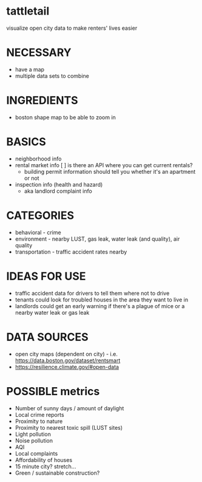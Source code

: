 # tattletail
visualize open city data to make renters' lives easier



# NECESSARY

* have a map
* multiple data sets to combine

# INGREDIENTS

* boston shape map to be able to zoom in

# BASICS

* neighborhood info
* rental market info
  [ ] is there an API where you can get current rentals?
  * building permit information should tell you whether it's an apartment or not
* inspection info (health and hazard)
  * aka landlord complaint info


# CATEGORIES
* behavioral - crime
* environment - nearby LUST, gas leak, water leak (and quality), air quality
* transportation - traffic accident rates nearby

# IDEAS FOR USE

* traffic accident data for drivers to tell them where not to drive
* tenants could look for troubled houses in the area they want to live in
* landlords could get an early warning if there's a plague of mice or a nearby water leak or gas leak

# DATA SOURCES
* open city maps (dependent on city) - i.e. https://data.boston.gov/dataset/rentsmart
* https://resilience.climate.gov/#open-data

# POSSIBLE metrics
* Number of sunny days / amount of daylight
* Local crime reports
* Proximity to nature
* Proximity to nearest toxic spill (LUST sites)
* Light pollution
* Noise pollution 
* AQI
* Local complaints 
* Affordability of houses
* 15 minute city? stretch...
* Green / sustainable construction?
